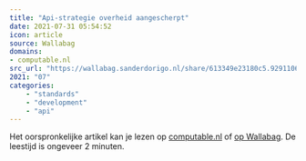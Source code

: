 ```yaml
---
title: "Api-strategie overheid aangescherpt"
date: 2021-07-31 05:54:52
icon: article
source: Wallabag
domains:
- computable.nl
src_url: "https://wallabag.sanderdorigo.nl/share/613349e23180c5.92911069"
2021: "07"
categories:
    - "standards"
    - "development"
    - "api"
---
```

Het oorspronkelijke artikel kan je lezen op [computable.nl](https://www.computable.nl/artikel/nieuws/overheid/7214524/250449/api-strategie-overheid-aangescherpt.html) of [op Wallabag](https://wallabag.sanderdorigo.nl/share/613349e23180c5.92911069). De leestijd is ongeveer 2 minuten.